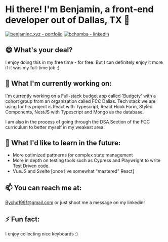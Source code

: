 # Hi there! I'm Benjamin, a front-end developer out of Dallas, TX 👋

[![benjaminc.xyz - portfolio](https://img.shields.io/badge/benjaminc.xyz-portfolio-2ea44f?style=for-the-badge)](https://benjaminc.xyz)
[![bchomba - linkedin](https://img.shields.io/badge/bchomba-linkedin-0A66C2?style=for-the-badge)](https://www.linkedin.com/in/bchomba/)

## 😄 What's your deal?
I enjoy doing this in my free time - for free. But I can definitely enjoy it more if it was my full-time job :)

## 🔭 What I'm currently working on:
I'm currently working on a Full-stack budget app called 'Budgety' with a cohort group from an organization called FCC Dallas. Tech stack we are using for his project
is React with Typescript, React Hook Form, Styled Components, NestJS with Typescript and Mongo as the database.

I am also in the process of going through the DSA Section of the FCC curriculum to better myself in my weakest area.

## 🌱 What I'd like to learn in the future:
- More optimized pattnerns for complex state management
- More in depth on testing tools such as Cypress and Playwright to write Test Driven code.
- VueJS and Svelte [once I've somewhat "mastered" React]


## 📫 You can reach me at: 
Bycho1991@gmail.com or just shoot me a message on my linkedin!


## ⚡ Fun fact: 
I enjoy collecting nice keyboards :)

<!--
**bycho91/bycho91** is a ✨ _special_ ✨ repository because its `README.md` (this file) appears on your GitHub profile.

Here are some ideas to get you started:

- 🔭 I’m currently working on ...
- 🌱 I’m currently learning ...
- 👯 I’m looking to collaborate on ...
- 🤔 I’m looking for help with ...
- 💬 Ask me about ...
- 📫 How to reach me: ...
- 😄 Pronouns: ...
- ⚡ Fun fact: ...
-->

